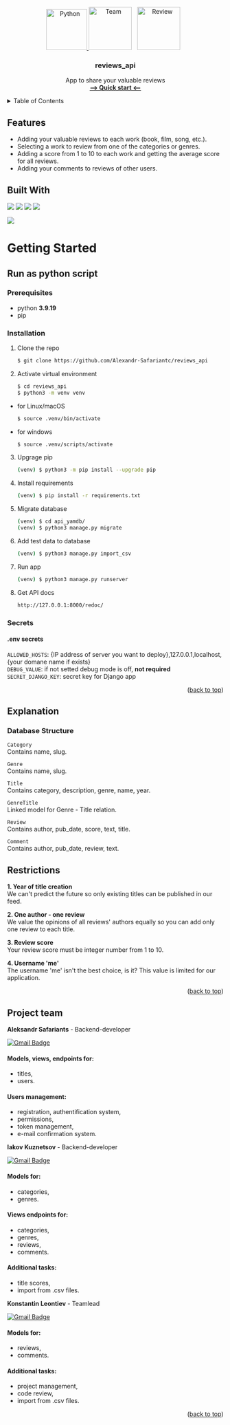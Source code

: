 <a name="readme-top"></a>
<!-- PROJECT LOGO -->
<div align='center'>
  <a href="https://www.python.org/" target="_blank" rel="noreferrer">
    <img src="https://raw.githubusercontent.com/danielcranney/readme-generator/main/public/icons/skills/python-colored.svg" height="95" alt="Python">
  </a>
  <a>
    <img src="https://cdn.pixabay.com/photo/2023/01/26/08/21/business-7745315_1280.png" height="100" alt="Team" hspace="0">
  </a>
  </a>
  <a>
    <img src="https://cdn.pixabay.com/photo/2017/10/25/18/10/peer-review-icon-2888794_1280.png" height="100" alt="Review" hspace="10">
  </a>

<h3 align="center">reviews_api</h3>

  <p align="center">
    App to share your valuable reviews
    <br />
    <a href="#getting-started"><strong>--> Quick start <--</strong></a>
    <br />
  </p>
</div>

<!-- TABLE OF CONTENTS -->
<details>
  <summary>Table of Contents</summary>
  <ol>
    <li>
      <a href="#features">Features</a>
    </li>
    <li>
      <a href="#getting-started">Getting Started</a>
      <ul>
        <li><a href="#Get-project">Get project</a></li>
        <li><a href="#Run-as-python-script">Run as python script</a></li>
        <li><a href="#Secrets">Secrets</a></li>
      </ul>
    </li>
    <li><a href="#explanation">Explanations</a></li>
    <li><a href="#restrictions">Restrictions</a></li>
    <li><a href="#project-team">Project team</a></li>
  </ol>
</details>

## Features
- Adding your valuable reviews to each work (book, film, song, etc.).
- Selecting a work to review from one of the categories or genres.
- Adding a score from 1 to 10 to each work and getting the average score for all reviews.
- Adding your comments to reviews of other users.

## Built With
![](https://img.shields.io/badge/python-3.9.19-blue)
![](https://img.shields.io/badge/Django-3.2.3-blue)
![](https://img.shields.io/badge/DRF-3.12.4-blue)
![](https://img.shields.io/badge/DRF_simplejwt-4.7.2-blue)

![](https://img.shields.io/badge/test_coverage-98%25-green)

# Getting Started

## Run as python script
### Prerequisites

* python **3.9.19**
* pip

### Installation

1. Clone the repo
   ```sh
   $ git clone https://github.com/Alexandr-Safariantc/reviews_api
   ```
2. Activate virtual environment
   ```sh
   $ cd reviews_api
   $ python3 -m venv venv
* for Linux/macOS
    ```sh
    $ source .venv/bin/activate
    ```
* for windows
    ```sh
    $ source .venv/scripts/activate
    ```

3. Upgrage pip
    ```sh
    (venv) $ python3 -m pip install --upgrade pip
    ```

4. Install requirements
    ```sh
    (venv) $ pip install -r requirements.txt
    ```

5. Migrate database
    ```sh
    (venv) $ cd api_yamdb/
    (venv) $ python3 manage.py migrate
    ```

6. Add test data to database
    ```sh
    (venv) $ python3 manage.py import_csv
    ```

7. Run app
    ```sh
    (venv) $ python3 manage.py runserver
    ```

8. Get API docs
    ```sh
    http://127.0.0.1:8000/redoc/
    ```

### Secrets

#### .env secrets

`ALLOWED_HOSTS`: {IP address of server you want to deploy},127.0.0.1,localhost,{your domane name if exists}<br>
`DEBUG_VALUE`: if not setted debug mode is off, **not required**<br>
`SECRET_DJANGO_KEY`: secret key for Django app<br>

<p align="right">(<a href="#readme-top">back to top</a>)</p>

## Explanation
### Database Structure

  `Category` <br>
  Contains name, slug.

  `Genre` <br>
  Contains name, slug.

  `Title` <br>
  Contains category, description, genre, name, year.

  `GenreTitle` <br>
  Linked model for Genre - Title relation.

  `Review` <br>
  Contains author, pub_date, score, text, title.

  `Comment` <br>
  Contains author, pub_date, review, text.

## Restrictions

**1. Year of title creation** <br>
We can't predict the future so only existing titles can be published in our feed.

**2. One author - one review** <br>
We value the opinions of all reviews' authors equally so you can add only one review to each title.

**3. Review score** <br>
Your review score must be integer number from 1 to 10.

**4. Username 'me'** <br>
The username 'me' isn't the best choice, is it? This value is limited for our application.

<p align="right">(<a href="#readme-top">back to top</a>)</p>

## Project team

**Aleksandr Safariants** - Backend-developer

[![Gmail Badge](https://img.shields.io/badge/-safariantc.aa@gmail.com-c14438?style=flat&logo=Gmail&logoColor=white&link=mailto:safariantc.aa@gmail.com)](mailto:safariantc.aa@gmail.com)<p align='left'>

#### Models, views, endpoints for:
  * titles,
  * users.
#### Users management:
  * registration, authentification system,
  * permissions,
  * token management,
  * e-mail confirmation system.

**Iakov Kuznetsov** - Backend-developer

[![Gmail Badge](https://img.shields.io/badge/-jacob.sokolov.dev@gmail.com-c14438?style=flat&logo=Gmail&logoColor=white&link=mailto:jacob.sokolov.dev@gmail.com)](mailto:jacob.sokolov.dev@gmail.com)<p align='left'>

#### Models for:
* categories,
* genres.
#### Views endpoints for:
* categories,
* genres,
* reviews,
* comments.
#### Additional tasks:
* title scores,
* import from .csv files.

**Konstantin Leontiev** - Teamlead

[![Gmail Badge](https://img.shields.io/badge/-K.A.Leontyev@gmail.com-c14438?style=flat&logo=Gmail&logoColor=white&link=mailto:K.A.Leontyev@gmail.com)](mailto:K.A.Leontyev@gmail.com)<p align='left'>

#### Models for:
* reviews,
* comments.
#### Additional tasks:
* project management,
* code review,
* import from .csv files.

<p align="right">(<a href="#readme-top">back to top</a>)</p>
